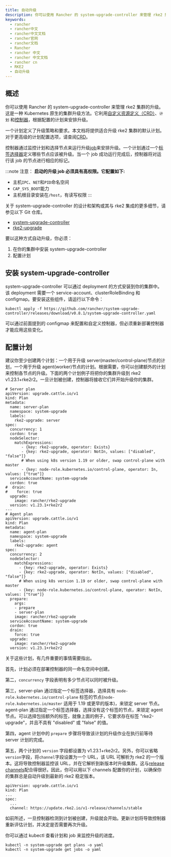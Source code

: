 ```yaml
---
title: 自动升级
description: 你可以使用 Rancher 的 system-upgrade-controller 来管理 rke2 集群的升级。这是一种 Kubernetes 原生的集群升级方法。它利用[自定义资源定义（CRD）](https://kubernetes.io/docs/concepts/extend-kubernetes/api-extension/custom-resources/#custom-resources)、`计划` 和[控制器](https://kubernetes.io/docs/concepts/architecture/controller/)，根据配置的计划来安排升级。
keywords:
  - rancher
  - rancher中文
  - rancher中文文档
  - rancher官网
  - rancher文档
  - Rancher
  - rancher 中文
  - rancher 中文文档
  - rancher cn
  - RKE2
  - 自动升级
---
```


## 概述

你可以使用 Rancher 的 system-upgrade-controller 来管理 rke2 集群的升级。这是一种 Kubernetes 原生的集群升级方法。它利用[自定义资源定义（CRD）](https://kubernetes.io/docs/concepts/extend-kubernetes/api-extension/custom-resources/#custom-resources)、`计划` 和[控制器](https://kubernetes.io/docs/concepts/architecture/controller/)，根据配置的计划来安排升级。

一个计划定义了升级策略和要求。本文档将提供适合升级 rke2 集群的默认计划。对于更高级的计划配置选项，请查阅[CRD](https://github.com/rancher/system-upgrade-controller/blob/master/pkg/apis/upgrade.cattle.io/v1/types.go)。

控制器通过监控计划和选择节点来运行升级[job](https://kubernetes.io/docs/concepts/workloads/controllers/jobs-run-to-completion/)来安排升级。一个计划通过一个[标签选择器](https://kubernetes.io/docs/concepts/overview/working-with-objects/labels/)定义哪些节点应该被升级。当一个 job 成功运行完成后，控制器将对运行该 job 的节点进行相应的标记。

:::note 注意：
**启动的升级 job 必须具有高权限。它配置如下:**

- 主机`IPC`、`NET`和`PID`命名空间
- `CAP_SYS_BOOT`能力
- 主机根目录安装在`/host`，有读写权限
  :::

关于 system-upgrade-controller 的设计和架构或其与 rke2 集成的更多细节，请参见以下 Git 仓库。

- [system-upgrade-controller](https://github.com/rancher/system-upgrade-controller)
- [rke2-upgrade](https://github.com/rancher/rke2-upgrade)

要以这种方式自动升级，你必须：

1. 在你的集群中安装 system-upgrade-controller
1. 配置计划

## 安装 system-upgrade-controller

system-upgrade-controller 可以通过 deployment 的方式安装到你的集群中。该 deployment 需要一个 service-account、clusterRoleBinding 和 configmap。要安装这些组件，请运行以下命令：

```
kubectl apply -f https://github.com/rancher/system-upgrade-controller/releases/download/v0.8.1/system-upgrade-controller.yaml
```

可以通过前面提到的 configmap 来配置和自定义控制器，但必须重新部署控制器才能应用这些变化。

## 配置计划

建议你至少创建两个计划：一个用于升级 server(master/control-plane)节点的计划，一个用于升级 agent(worker)节点的计划。根据需要，你可以创建额外的计划来控制各节点的升级。下面的两个计划例子将把你的集群升级到 rke2 v1.23.1+rke2r2。一旦计划被创建，控制器将接收它们并开始升级你的集群。

```
# Server plan
apiVersion: upgrade.cattle.io/v1
kind: Plan
metadata:
  name: server-plan
  namespace: system-upgrade
  labels:
    rke2-upgrade: server
spec:
  concurrency: 1
  cordon: true
  nodeSelector:
    matchExpressions:
       - {key: rke2-upgrade, operator: Exists}
       - {key: rke2-upgrade, operator: NotIn, values: ["disabled", "false"]}
       # When using k8s version 1.19 or older, swap control-plane with master
       - {key: node-role.kubernetes.io/control-plane, operator: In, values: ["true"]}
  serviceAccountName: system-upgrade
  cordon: true
#  drain:
#    force: true
  upgrade:
    image: rancher/rke2-upgrade
  version: v1.23.1+rke2r2
---
# Agent plan
apiVersion: upgrade.cattle.io/v1
kind: Plan
metadata:
  name: agent-plan
  namespace: system-upgrade
  labels:
    rke2-upgrade: agent
spec:
  concurrency: 2
  nodeSelector:
    matchExpressions:
      - {key: rke2-upgrade, operator: Exists}
      - {key: rke2-upgrade, operator: NotIn, values: ["disabled", "false"]}
      # When using k8s version 1.19 or older, swap control-plane with master
      - {key: node-role.kubernetes.io/control-plane, operator: NotIn, values: ["true"]}
  prepare:
    args:
    - prepare
    - server-plan
    image: rancher/rke2-upgrade
  serviceAccountName: system-upgrade
  cordon: true
  drain:
    force: true
  upgrade:
    image: rancher/rke2-upgrade
  version: v1.23.1+rke2r2
```

关于这些计划，有几件重要的事情需要指出。

首先，计划必须在部署控制器的同一命名空间中创建。

第二，`concurrency` 字段表明有多少节点可以同时被升级。

第三，server-plan 通过指定一个标签选择器，选择具有 `node-role.kubernetes.io/control-plane` 标签的节点(`node-role.kubernetes.io/master` 适用于 1.19 或更早的版本)，来锁定 server 节点。agent-plan 通过指定一个标签选择器，选择没有这个标签的节点，来锁定 agent 节点。可以选择包括额外的标签，就像上面的例子，它要求存在标签 "rke2-upgrade"，并且不具有 "disabled" 或 "false" 的值。

第四，agent 计划中的 `prepare` 步骤将导致该计划的升级作业在执行前等待 server 计划的完成。

第五，两个计划的 `version` 字段都设置为 v1.23.1+rke2r2。另外，你可以省略`version`字段，将`channel`字段设置为一个 URL，该 URL 可解析为 rke2 的一个版本。这将导致控制器监控该 URL，并在它解析到新版本时升级集群。这与[release channels](/docs/rke2/upgrade/basic_upgrade/_index/#release-channels)配合得很好。因此，你可以用以下 channels 配置你的计划，以确保你的集群总是自动升级到最新的 rke2 稳定版本。

```
apiVersion: upgrade.cattle.io/v1
kind: Plan
...
spec:
  ...
  channel: https://update.rke2.io/v1-release/channels/stable

```

如前所述，一旦控制器检测到计划被创建，升级就会开始。更新计划将导致控制器重新评估计划，并决定是否需要再次升级。

你可以通过 kubectl 查看计划和 job 来监控升级的进度。

```
kubectl -n system-upgrade get plans -o yaml
kubectl -n system-upgrade get jobs -o yaml
```
